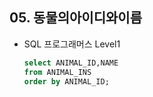 ## 05. 동물의아이디와이름

- SQL 프로그래머스 Level1

  

  ```sql
  select ANIMAL_ID,NAME
  from ANIMAL_INS
  order by ANIMAL_ID;
  ```

  